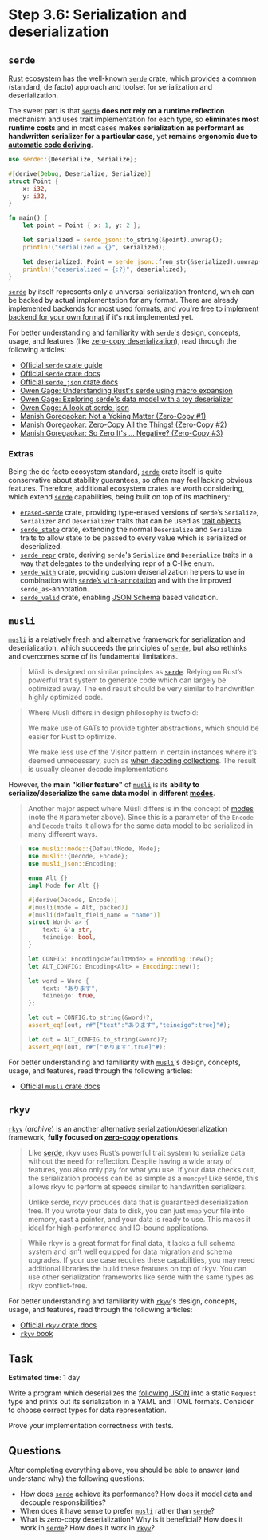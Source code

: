 Step 3.6: Serialization and deserialization
===========================================




## `serde`

[Rust] ecosystem has the well-known [`serde`] crate, which provides a common (standard, de facto) approach and toolset for serialization and deserialization.

The sweet part is that [`serde`] __does not rely on a runtime reflection__ mechanism and uses trait implementation for each type, so __eliminates most runtime costs__ and in most cases __makes serialization as performant as handwritten serializer for a particular case__, yet __remains ergonomic due to [automatic code deriving][1]__.

```rust
use serde::{Deserialize, Serialize};

#[derive(Debug, Deserialize, Serialize)]
struct Point {
    x: i32,
    y: i32,
}

fn main() {
    let point = Point { x: 1, y: 2 };

    let serialized = serde_json::to_string(&point).unwrap();
    println!("serialized = {}", serialized);

    let deserialized: Point = serde_json::from_str(&serialized).unwrap();
    println!("deserialized = {:?}", deserialized);
}
```

[`serde`] by itself represents only a universal serialization frontend, which can be backed by actual implementation for any format. There are already [implemented backends for most used formats][2], and you're free to [implement backend for your own format][3] if it's not implemented yet. 

For better understanding and familiarity with [`serde`]'s design, concepts, usage, and features (like [zero-copy deserialization][5]), read through the following articles:
- [Official `serde` crate guide][0]
- [Official `serde` crate docs][`serde`]
- [Official `serde_json` crate docs][`serde_json`]
- [Owen Gage: Understanding Rust's serde using macro expansion][6]
- [Owen Gage: Exploring serde's data model with a toy deserializer][7]
- [Owen Gage: A look at serde-json][11]
- [Manish Goregaokar: Not a Yoking Matter (Zero-Copy #1)][12]
- [Manish Goregaokar: Zero-Copy All the Things! (Zero-Copy #2)][13]
- [Manish Goregaokar: So Zero It's ... Negative? (Zero-Copy #3)][14]


### Extras

Being the de facto ecosystem standard, [`serde`] crate itself is quite conservative about stability guarantees, so often may feel lacking obvious features. Therefore, additional ecosystem crates are worth considering, which extend [`serde`] capabilities, being built on top of its machinery:
- [`erased-serde`] crate, providing type-erased versions of `serde`’s `Serialize`, `Serializer` and `Deserializer` traits that can be used as [trait objects][9].
- [`serde_state`] crate, extending the normal `Deserialize` and `Serialize` traits to allow state to be passed to every value which is serialized or deserialized.
- [`serde_repr`] crate, deriving `serde`'s `Serialize` and `Deserialize` traits in a way that delegates to the underlying repr of a C-like enum.
- [`serde_with`] crate, providing custom de/serialization helpers to use in combination with [`serde`’s `with`-annotation][8] and with the improved `serde_as`-annotation.
- [`serde_valid`] crate, enabling [JSON Schema][10] based validation. 




## `musli`

[`musli`] is a relatively fresh and alternative framework for serialization and deserialization, which succeeds the principles of [`serde`], but also rethinks and overcomes some of its fundamental limitations.

> Müsli is designed on similar principles as [`serde`]. Relying on Rust’s powerful trait system to generate code which can largely be optimized away. The end result should be very similar to handwritten highly optimized code.

> Where Müsli differs in design philosophy is twofold:
>
> We make use of GATs to provide tighter abstractions, which should be easier for Rust to optimize.
>
> We make less use of the Visitor pattern in certain instances where it’s deemed unnecessary, such as [when decoding collections][21]. The result is usually cleaner decode implementations

However, the __main "killer feature"__ of [`musli`] is its __ability to serialize/deserialize the same data model in different [modes][22]__. 

> Another major aspect where Müsli differs is in the concept of [modes][22] (note the `M` parameter above). Since this is a parameter of the `Encode` and `Decode` traits it allows for the same data model to be serialized in many different ways.

> ```rust
> use musli::mode::{DefaultMode, Mode};
> use musli::{Decode, Encode};
> use musli_json::Encoding;
>
> enum Alt {}
> impl Mode for Alt {}
>
> #[derive(Decode, Encode)]
> #[musli(mode = Alt, packed)]
> #[musli(default_field_name = "name")]
> struct Word<'a> {
>     text: &'a str,
>     teineigo: bool,
> }
>
> let CONFIG: Encoding<DefaultMode> = Encoding::new();
> let ALT_CONFIG: Encoding<Alt> = Encoding::new();
>
> let word = Word {
>     text: "あります",
>     teineigo: true,
> };
>
> let out = CONFIG.to_string(&word)?;
> assert_eq!(out, r#"{"text":"あります","teineigo":true}"#);
>
> let out = ALT_CONFIG.to_string(&word)?;
> assert_eq!(out, r#"["あります",true]"#);
> ```

For better understanding and familiarity with [`musli`]'s design, concepts, usage, and features, read through the following articles:
- [Official `musli` crate docs][`musli`]




## `rkyv`

[`rkyv`] (_archive_) is an another alternative serialization/deserialization framework, __fully focused on [zero-copy][31] operations__.

> Like [serde][0], rkyv uses Rust’s powerful trait system to serialize data without the need for reflection. Despite having a wide array of features, you also only pay for what you use. If your data checks out, the serialization process can be as simple as a `memcpy`! Like serde, this allows rkyv to perform at speeds similar to handwritten serializers.
>
> Unlike serde, rkyv produces data that is guaranteed deserialization free. If you wrote your data to disk, you can just `mmap` your file into memory, cast a pointer, and your data is ready to use. This makes it ideal for high-performance and IO-bound applications.

> While rkyv is a great format for final data, it lacks a full schema system and isn’t well equipped for data migration and schema upgrades. If your use case requires these capabilities, you may need additional libraries the build these features on top of rkyv. You can use other serialization frameworks like serde with the same types as rkyv conflict-free.

For better understanding and familiarity with [`rkyv`]'s design, concepts, usage, and features, read through the following articles:
- [Official `rkyv` crate docs][`rkyv`]
- [`rkyv` book][30]




## Task

__Estimated time__: 1 day




Write a program which deserializes the [following JSON](request.json) into a static `Request` type and prints out its serialization in a YAML and TOML formats. Consider to choose correct types for data representation.

Prove your implementation correctness with tests.




## Questions

After completing everything above, you should be able to answer (and understand why) the following questions:
- How does [`serde`] achieve its performance? How does it model data and decouple responsibilities?
- When does it have sense to prefer [`musli`] rather than [`serde`]?
- What is zero-copy deserialization? Why is it beneficial? How does it work in [`serde`]? How does it work in [`rkyv`]?




[`erased-serde`]: https://docs.rs/erased-serde
[`musli`]: https://docs.rs/musli
[`rkyv`]: https://docs.rs/rkyv
[`serde`]: https://docs.rs/serde
[`serde_json`]: https://docs.rs/serde_json
[`serde_repr`]: https://docs.rs/serde_repr
[`serde_state`]: https://docs.rs/serde_state
[`serde_valid`]: https://docs.rs/serde_valid
[`serde_with`]: https://docs.rs/serde_with
[`rkyv`]: https://rkyv.org/
[`borsh-rs`]: https://github.com/near/borsh-rs
[Rust]: https://www.rust-lang.org

[0]: https://serde.rs
[1]: https://serde.rs/derive.html
[2]: https://serde.rs/index.html#data-formats
[3]: https://serde.rs/data-format.html
[4]: https://serde.rs/examples.html
[5]: https://serde.rs/lifetimes.html#understanding-deserializer-lifetimes
[6]: https://owengage.com/writing/2021-07-23-serde-expand
[7]: https://owengage.com/writing/2021-08-14-serde-toy
[8]: https://serde.rs/field-attrs.html#with
[9]: https://doc.rust-lang.org/book/trait-objects.html
[10]: https://json-schema.org
[11]: https://owengage.com/writing/2022-07-22-a-look-at-serde-json
[12]: https://manishearth.github.io/blog/2022/08/03/zero-copy-1-not-a-yoking-matter
[13]: https://manishearth.github.io/blog/2022/08/03/zero-copy-2-zero-copy-all-the-things
[14]: https://manishearth.github.io/blog/2022/08/03/zero-copy-3-so-zero-its-dot-dot-dot-negative
[21]: https://docs.rs/serde/latest/serde/trait.Deserializer.html#tymethod.deserialize_seq
[22]: https://docs.rs/musli#modes
[30]: https://rkyv.org/rkyv.html
[31]: https://rkyv.org/zero-copy-deserialization.html
